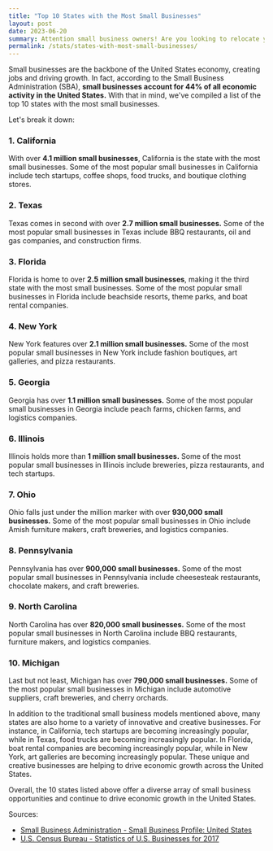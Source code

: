 ```yaml
---
title: "Top 10 States with the Most Small Businesses"
layout: post
date: 2023-06-20
summary: Attention small business owners! Are you looking to relocate your business? Or maybe you're just curious about how your state ranks in terms of supporting small businesses. In this article, we cover the top 10 states with the most small businesses, so keep reading to find out if your state falls on the list. Whether you're considering a move or simply want to learn more about the entrepreneurial landscape in your area, we've got you covered. 
permalink: /stats/states-with-most-small-businesses/
---
```


Small businesses are the backbone of the United States economy, creating jobs and driving growth. In fact, according to the Small Business Administration (SBA), **small businesses account for 44% of all economic activity in the United States.** With that in mind, we've compiled a list of the top 10 states with the most small businesses.

Let's break it down:

### 1.  California
With over **4.1 million small businesses**, California is the state with the most small businesses. Some of the most popular small businesses in California include tech startups, coffee shops, food trucks, and boutique clothing stores.
### 2.  Texas
Texas comes in second with over **2.7 million small businesses.** Some of the most popular small businesses in Texas include BBQ restaurants, oil and gas companies, and construction firms.
### 3.  Florida
Florida is home to over **2.5 million small businesses**, making it the third state with the most small businesses. Some of the most popular small businesses in Florida include beachside resorts, theme parks, and boat rental companies.
### 4.  New York
New York features over **2.1 million small businesses.** Some of the most popular small businesses in New York include fashion boutiques, art galleries, and pizza restaurants.
### 5.  Georgia
Georgia has over **1.1 million small businesses.** Some of the most popular small businesses in Georgia include peach farms, chicken farms, and logistics companies.
### 6.  Illinois
Illinois holds more than **1 million small businesses.** Some of the most popular small businesses in Illinois include breweries, pizza restaurants, and tech startups.
### 7.  Ohio
Ohio falls just under the million marker with over **930,000 small businesses.** Some of the most popular small businesses in Ohio include Amish furniture makers, craft breweries, and logistics companies.
### 8.  Pennsylvania
Pennsylvania has over **900,000 small businesses.** Some of the most popular small businesses in Pennsylvania include cheesesteak restaurants, chocolate makers, and craft breweries.
### 9.  North Carolina
North Carolina has over **820,000 small businesses.** Some of the most popular small businesses in North Carolina include BBQ restaurants, furniture makers, and logistics companies.
### 10. Michigan
Last but not least, Michigan has over **790,000 small businesses.** Some of the most popular small businesses in Michigan include automotive suppliers, craft breweries, and cherry orchards.

In addition to the traditional small business models mentioned above, many states are also home to a variety of innovative and creative businesses. For instance, in California, tech startups are becoming increasingly popular, while in Texas, food trucks are becoming increasingly popular. In Florida, boat rental companies are becoming increasingly popular, while in New York, art galleries are becoming increasingly popular. These unique and creative businesses are helping to drive economic growth across the United States.

Overall, the 10 states listed above offer a diverse array of small business opportunities and continue to drive economic growth in the United States. 

Sources:

-   [Small Business Administration - Small Business Profile: United States](https://www.sba.gov/sites/default/files/advocacy/All_States.pdf) 
-   [U.S. Census Bureau - Statistics of U.S. Businesses for 2017](https://www.census.gov/data/tables/2017/econ/susb/2017-susb-annual.html)
